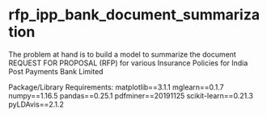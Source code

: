 # rfp_ipp_bank_document_summarization
The problem at hand is to build a model to summarize the document REQUEST FOR PROPOSAL (RFP) for various Insurance Policies for India Post Payments Bank Limited

Package/Library Requirements:
matplotlib==3.1.1
mglearn==0.1.7
numpy==1.16.5
pandas==0.25.1
pdfminer==20191125
scikit-learn==0.21.3
pyLDAvis==2.1.2
